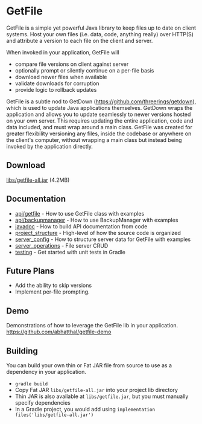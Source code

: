 # GetFile

GetFile is a simple yet powerful Java library to keep files up to date on
client systems.  Host your own files (i.e. data, code, anything really) over
HTTP(S) and attribute a version to each file on the client and server.


When invoked in your application, GetFile will
* compare file versions on client against server
* optionally prompt or silently continue on a per-file basis
* download newer files when available
* validate downloads for corruption
* provide logic to rollback updates


GetFile is a subtle nod to GetDown (https://github.com/threerings/getdown),
which is used to update Java applications themselves. GetDown wraps the
application and allows you to update seamlessly to newer versions hosted on
your own server. This requires updating the entire application, code and data
included, and must wrap around a main class. GetFile was created for greater
flexibility versioning any files, inside the codebase or anywhere on the
client's computer, without wrapping a main class but instead being invoked by
the application directly.

## Download
[libs/getfile-all.jar](https://github.com/abhatthal/getfile/raw/refs/heads/main/libs/getfile-all.jar) (4.2MB)

## Documentation
* [api/getfile](docs/api/getfile.md) - How to use GetFile class with examples
* [api/backupmanager](docs/api/backupmanager.md) - How to use BackupManager with examples
* [javadoc](docs/javadoc.md) - How to build API documentation from code
* [project_structure](docs/project_structure.md) - High-level of how the source code is organized
* [server_config](docs/server_config.md) - How to structure server data for GetFile with examples
* [server_operations](docs/server_operations.md) - File server CRUD
* [testing](docs/testing.md) - Get started with unit tests in Gradle
 
## Future Plans
* Add the ability to skip versions
* Implement per-file prompting.

## Demo
Demonstrations of how to leverage the GetFile lib in your application.
https://github.com/abhatthal/getfile-demo

## Building
You can build your own thin or Fat JAR file from source to use as a dependency in your application.
* `gradle build`
* Copy Fat JAR `libs/getfile-all.jar` into your project lib directory
* Thin JAR is also available at `libs/getfile.jar`, but you must manually specify dependencies
* In a Gradle project, you would add using `implementation files('libs/getfile-all.jar')`

